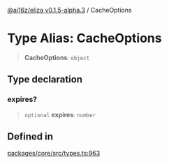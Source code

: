 [@ai16z/eliza v0.1.5-alpha.3](../index.md) / CacheOptions

# Type Alias: CacheOptions

> **CacheOptions**: `object`

## Type declaration

### expires?

> `optional` **expires**: `number`

## Defined in

[packages/core/src/types.ts:963](https://github.com/AIFlowML/eliza_aiflow/blob/main/packages/core/src/types.ts#L963)

